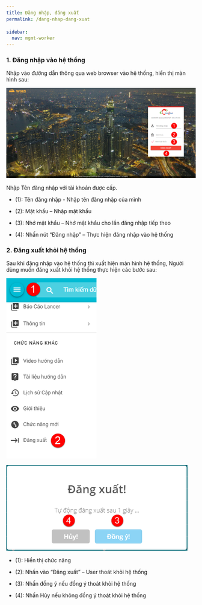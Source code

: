 ```yaml
---
title: Đăng nhập, đăng xuất
permalink: /dang-nhap-dang-xuat

sidebar:
  nav: mgmt-worker
---
```

### **1. Đăng nhập vào hệ thống**

Nhập vào đường dẫn thông qua web browser vào hệ thống, hiển thị màn hình sau:

![](assets/LogInLogOut/7dcde11317a23961db4d36baba005589.png)

Nhập Tên đăng nhập với tài khoản được cấp.

* (1): Tên đăng nhập - Nhập tên đăng nhập của mình

* (2): Mật khẩu – Nhập mật khẩu

* (3): Nhớ mật khẩu – Nhớ mật khẩu cho lần đăng nhập tiếp theo

* (4): Nhấn nút “Đăng nhập” – Thực hiện đăng nhập vào hệ thống

### **2. Đăng xuất khỏi hệ thống**

Sau khi đăng nhập vào hệ thống thì xuất hiện màn hình hệ thống, Người dùng muốn
đăng xuất khỏi hệ thống thực hiện các bước sau:

![](assets/LogInLogOut/cbb26a053d9c2fe848a76ff90ea0398b.png)

![](assets/LogInLogOut/7055c86938fb5e7a7efc3af1b74ca903.png)

* (1): Hiển thị chức năng

* (2): Nhấn vào “Đăng xuất” – User thoát khỏi hệ thống

* (3): Nhấn đồng ý nếu đồng ý thoát khỏi hệ thống

* (4): Nhấn Hủy nếu không đồng ý thoát khỏi hệ thống
